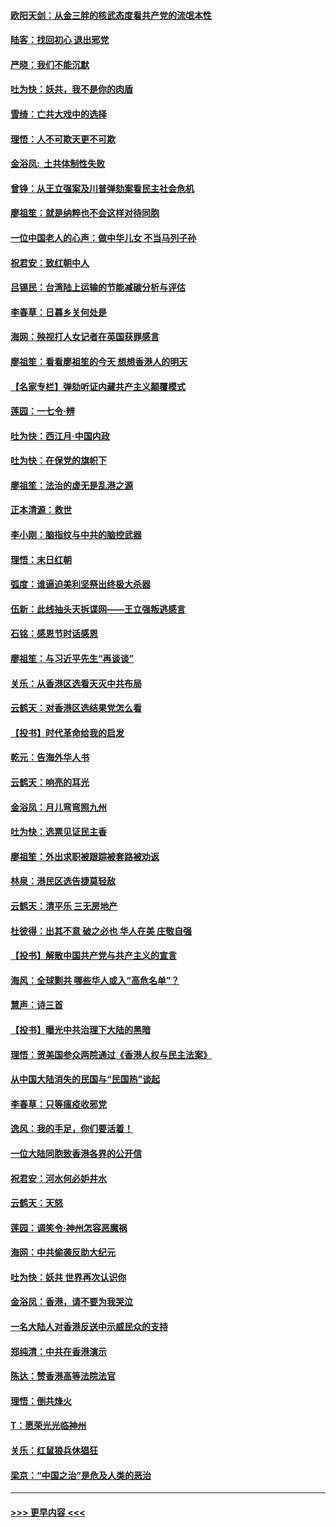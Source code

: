 #### [欧阳天剑：从金三胖的核武态度看共产党的流氓本性](../pages/nsc993/n11702238.md?t=12061044) 
#### [陆客：找回初心 退出邪党](../pages/nsc993/n11702213.md?t=12061044) 
#### [严晓：我们不能沉默](../pages/nsc993/n11702110.md?t=12061044) 
#### [吐为快：妖共，我不是你的肉盾](../pages/nsc993/n11701366.md?t=12061044) 
#### [雪绮：亡共大戏中的选择](../pages/nsc993/n11699922.md?t=12061044) 
#### [理悟：人不可欺天更不可欺](../pages/nsc993/n11699657.md?t=12061044) 
#### [金浴凤:  土共体制性失败](../pages/nsc993/n11699361.md?t=12061044) 
#### [曾铮：从王立强案及川普弹劾案看民主社会危机](../pages/nsc993/n11699318.md?t=12061044) 
#### [廖祖笙：就是纳粹也不会这样对待同胞](../pages/nsc993/n11697658.md?t=12061044) 
#### [一位中国老人的心声：做中华儿女 不当马列子孙](../pages/nsc993/n11697525.md?t=12061044) 
#### [祝君安：致红朝中人](../pages/nsc993/n11697518.md?t=12061044) 
#### [吕锡民：台湾陆上运输的节能减碳分析与评估](../pages/nsc993/n11694983.md?t=12061044) 
#### [李春草：日暮乡关何处是](../pages/nsc993/n11694805.md?t=12061044) 
#### [海网：殃视打人女记者在英国获罪感言](../pages/nsc993/n11693832.md?t=12061044) 
#### [廖祖笙：看看廖祖笙的今天 想想香港人的明天](../pages/nsc993/n11693707.md?t=12061044) 
#### [【名家专栏】弹劾听证内藏共产主义颠覆模式](../pages/nsc993/n11693563.md?t=12061044) 
#### [莲园：一七令‧辨](../pages/nsc993/n11692558.md?t=12061044) 
#### [吐为快：西江月·中国内政](../pages/nsc993/n11692071.md?t=12061044) 
#### [吐为快：在保党的旗帜下](../pages/nsc993/n11691188.md?t=12061044) 
#### [廖祖笙：法治的虚无是乱港之源](../pages/nsc993/n11690605.md?t=12061044) 
#### [正本清源：救世](../pages/nsc993/n11689134.md?t=12061044) 
#### [李小刚：脑指纹与中共的脑控武器](../pages/nsc993/n11688900.md?t=12061044) 
#### [理悟：末日红朝](../pages/nsc993/n11688829.md?t=12061044) 
#### [弧度：谁逼迫美利坚祭出终极大杀器](../pages/nsc993/n11688735.md?t=12061044) 
#### [伍新：此线抽头天拆谍网——王立强叛逃感言](../pages/nsc993/n11687981.md?t=12061044) 
#### [石铭：感恩节时话感恩](../pages/nsc993/n11687568.md?t=12061044) 
#### [廖祖笙：与习近平先生“再谈谈”](../pages/nsc993/n11687005.md?t=12061044) 
#### [关乐：从香港区选看天灭中共布局](../pages/nsc993/n11686647.md?t=12061044) 
#### [云鹤天：对香港区选结果党怎么看](../pages/nsc993/n11686216.md?t=12061044) 
#### [【投书】时代革命给我的启发](../pages/nsc993/n11684287.md?t=12061044) 
#### [乾元：告海外华人书](../pages/nsc993/n11684044.md?t=12061044) 
#### [云鹤天：响亮的耳光](../pages/nsc993/n11684254.md?t=12061044) 
#### [金浴凤：月儿弯弯照九州](../pages/nsc993/n11684231.md?t=12061044) 
#### [吐为快：选票见证民主香](../pages/nsc993/n11684206.md?t=12061044) 
#### [廖祖笙：外出求职被跟踪被套路被劝返](../pages/nsc993/n11683874.md?t=12061044) 
#### [林泉：港民区选告捷莫轻敌](../pages/nsc993/n11683930.md?t=12061044) 
#### [云鹤天：清平乐 三无房地产](../pages/nsc993/n11681521.md?t=12061044) 
#### [杜彼得：出其不意 破之必也 华人在美 庄敬自强](../pages/nsc993/n11679554.md?t=12061044) 
#### [【投书】解散中国共产党与共产主义的宣言](../pages/nsc993/n11679177.md?t=12061044) 
#### [海风：全球剿共 哪些华人或入“高危名单”？](../pages/nsc993/n11678617.md?t=12061044) 
#### [慧声：诗三首](../pages/nsc993/n11678848.md?t=12061044) 
#### [【投书】曝光中共治理下大陆的黑暗](../pages/nsc993/n11678674.md?t=12061044) 
#### [理悟：贺美国参众两院通过《香港人权与民主法案》](../pages/nsc993/n11678104.md?t=12061044) 
#### [从中国大陆消失的民国与“民国热”谈起](../pages/nsc993/n11678075.md?t=12061044) 
#### [李春草：只等瘟疫收邪党](../pages/nsc993/n11677308.md?t=12061044) 
#### [逸风：我的手足，你们要活着！](../pages/nsc993/n11676352.md?t=12061044) 
#### [一位大陆同胞致香港各界的公开信](../pages/nsc993/n11675761.md?t=12061044) 
#### [祝君安：河水何必妒井水](../pages/nsc993/n11675746.md?t=12061044) 
#### [云鹤天：天怒](../pages/nsc993/n11675718.md?t=12061044) 
#### [莲园：调笑令‧神州怎容恶魔祸](../pages/nsc993/n11675648.md?t=12061044) 
#### [海网：中共偷袭反助大纪元](../pages/nsc993/n11673515.md?t=12061044) 
#### [吐为快：妖共 世界再次认识你](../pages/nsc993/n11673506.md?t=12061044) 
#### [金浴凤：香港，请不要为我哭泣](../pages/nsc993/n11673248.md?t=12061044) 
#### [一名大陆人对香港反送中示威民众的支持](../pages/nsc993/n11672615.md?t=12061044) 
#### [郑纯清：中共在香港演示](../pages/nsc993/n11670539.md?t=12061044) 
#### [陈达：赞香港高等法院法官](../pages/nsc993/n11669542.md?t=12061044) 
#### [理悟：倒共烽火](../pages/nsc993/n11668844.md?t=12061044) 
#### [T：愿荣光光临神州](../pages/nsc993/n11668421.md?t=12061044) 
#### [关乐：红鼠狼兵休猖狂](../pages/nsc993/n11668378.md?t=12061044) 
#### [梁京：“中国之治”是危及人类的恶治](../pages/nsc993/n11668328.md?t=12061044) 

----
#### [ >>> 更早内容 <<< ](../indexes/nsc993-earlier.md)
